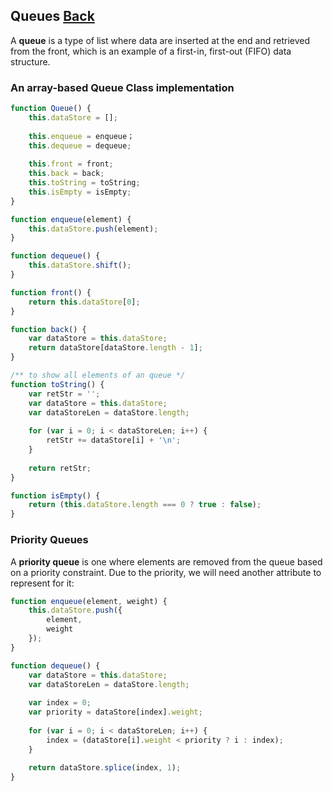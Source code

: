 ## Queues [Back](./../data_structure.md)

A **queue** is a type of list where data are inserted at the end and retrieved from the front, which is an example of a first-in, first-out (FIFO) data structure.

### An array-based Queue Class implementation

```js
function Queue() {
    this.dataStore = [];
    
    this.enqueue = enqueue；
    this.dequeue = dequeue;
    
    this.front = front;
    this.back = back;
    this.toString = toString;
    this.isEmpty = isEmpty;
}

function enqueue(element) {
    this.dataStore.push(element);
}

function dequeue() {
    this.dataStore.shift();
}

function front() {
    return this.dataStore[0];
}

function back() {
    var dataStore = this.dataStore;
    return dataStore[dataStore.length - 1];
}

/** to show all elements of an queue */
function toString() {
    var retStr = '';
    var dataStore = this.dataStore;
    var dataStoreLen = dataStore.length;
    
    for (var i = 0; i < dataStoreLen; i++) {
        retStr += dataStore[i] + '\n';
    }
    
    return retStr;
}

function isEmpty() {
    return (this.dataStore.length === 0 ? true : false);
}
```

### Priority Queues

A **priority queue** is one where elements are removed from the queue based on a priority constraint. Due to the priority, we will need another attribute to represent for it:

```js
function enqueue(element, weight) {
    this.dataStore.push({
        element,
        weight
    });
}

function dequeue() {
    var dataStore = this.dataStore;
    var dataStoreLen = dataStore.length;
    
    var index = 0;
    var priority = dataStore[index].weight;
    
    for (var i = 0; i < dataStoreLen; i++) {
        index = (dataStore[i].weight < priority ? i : index);
    }
    
    return dataStore.splice(index, 1);
}
```

